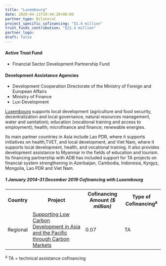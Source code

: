 ```yaml
---
title: "Luxembourg"
date: 2020-04-11T19:44:20+08:00
partner_type: Bilateral
project_specific_cofinancing: "$1.4 million"
trust_funds_contribution: "$21.4 million"
partner_logo:
draft: false
---
```

#### Active Trust Fund

* Financial Sector Development Partnership Fund 
 
#### Development Assistance Agencies
 
* Development Cooperation Directorate of the Ministry of Foreign and European Affairs 
* Ministry of Finance  
* Lux-Development  

[Luxembourg](https://www.adb.org/publications/luxembourg-fact-sheet) supports local development (agriculture and food security, decentralization and local governance, natural resources management, water and sanitation); education (vocational training and access to employment); health; microfinance and finance; renewable energies.

Its main partner countries in Asia include Lao PDR, where it supports initiatives on health,TVET, and local development, and Viet Nam, where it supports local development, health, and vocational training. It also provides development assistance to Myanmar in the fields of education and tourism. Its financing partnership with ADB has included support for TA projects on financial system strengthening in Azerbaijan, Cambodia, Indonesia, Kyrgyz, Mongolia, Lao PDR and Viet Nam. 

##### _1 January 2014–31 December 2019_ Cofinancing with Luxembourg

<table class="table dr-partner-table">

<tr>
<th>Country</th>
<th>Project</th>
<th>Cofinancing Amount <em>($ million)</em></th>
<th>Type of Cofinancing<sup>a</sup></th>
</tr>
<tr>
<td>Regional</td>
<td><a href="https://www.adb.org/projects/49270-001/main" target="_parent">Supporting Low Carbon Development in Asia and the Pacific through Carbon Markets</a></td>
<td>0.07 </td>
<td>TA</td>
</tr>
</table>

<p class="dr-footnote"><sup>a</sup> TA = technical assistance cofinancing</p> 